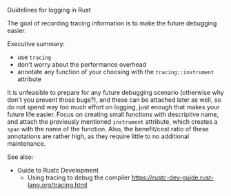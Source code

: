 Guidelines for logging in Rust

The goal of recording tracing information is to make the future debugging
easier.

Executive summary:
- use `tracing`
- don't worry about the performance overhead
- annotate any function of your choosing with the `tracing::instrument`
  attribute

It is unfeasible to prepare for any future debugging scenario (otherwise why
don't you prevent those bugs?), and these can be attached later as well, so do
not spend way too much effort on logging, just enough that makes your future
life easier.
Focus on creating small functions with descriptive name, and
attach the previously mentioned `instrument` attribute, which creates a `span`
with the name of the function. Also, the benefit/cost ratio of these
annotations are rather high, as they require little to no additional
maintenance.

See also:
- Guide to Rustc Development
  - Using tracing to debug the compiler
    https://rustc-dev-guide.rust-lang.org/tracing.html
